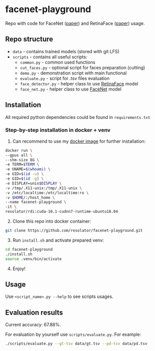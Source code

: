# facenet-playground

Repo with code for FaceNet 
([paper](https://arxiv.org/abs/1503.03832)) and RetinaFace 
([paper](https://arxiv.org/abs/1905.00641)) usage.

## Repo structure

- `data` - contains trained models (stored with git LFS)
- `scripts` - contains all useful scripts:
    - `common.py` - common used functions
    - `cut_faces.py` - optional script for faces preparation (cutting)
    - `demo.py` - demonstration script with main functional
    - `evaluate.py` - script for .tsv files evaluation
    - `face_detector.py` - helper class to use 
    [RetinaFace](https://github.com/peteryuX/retinaface-tf2) model
    - `face_net.py` - helper class to use 
    [FaceNet](https://github.com/davidsandberg/facenet) model

## Installation

All required python dependencies could be found in `requirements.txt`

### Step-by-step installation in docker + venv
1. Can recommend to use my [docker image](https://github.com/resolator/rdi) for 
further installation:
```bash
docker run \
--gpus all \
--shm-size 8G \
-e TERM=$TERM \
-e UNAME=$(whoami) \
-e UID=$(id -u) \
-e GID=$(id -g) \
-e DISPLAY=unix$DISPLAY \
-v /tmp/.X11-unix:/tmp/.X11-unix \
-v /etc/localtime:/etc/localtime:ro \
-v $HOME/:/host_home \
--name facenet-playground \
-it \
resolator/rdi:cuda-10.1-cudnn7-runtime-ubuntu18.04
```

2. Clone this repo into docker container:
```bash
git clone https://github.com/resolator/facenet-playground.git
```

3. Run `install.sh` and activate prepared venv:
```bash
cd facenet-playground
./install.sh
source .venv/bin/activate
```

4. Enjoy!

## Usage

Use `<script_name>.py --help` to see scripts usages.

## Evaluation results

Current accuracy: 67.88%.

For evaluation by yourself use `scripts/evaluate.py`. For example:
```bash
./scripts/evaluate.py --gt-tsv data/gt.tsv --pd-tsv data/pd.tsv
```
